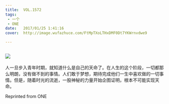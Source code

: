 ```yaml
---
title:	VOL.1572
tags:
 - 一个
 - ONE
date:	2017/01/25 1:41:16
cover:	http://image.wufazhuce.com/FtMpTXoLTHxDMF0Dt7YKWrnvdwe9

---
```

![](http://image.wufazhuce.com/FtMpTXoLTHxDMF0Dt7YKWrnvdwe9)
---

人一旦步入青年时期，就知道什么是自己的天命了。在人生的这个阶段，一切都那么明朗，没有做不到的事情。人们敢于梦想，期待完成他们一生中喜欢做的一切事情。但是，随着时光的流逝，一股神秘的力量开始企图证明，根本不可能实现天命。
 
Reprinted from ONE
